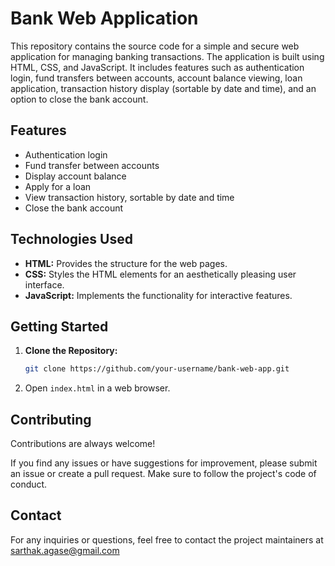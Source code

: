 # Bank Web Application

This repository contains the source code for a simple and secure web application for managing banking transactions. The application is built using HTML, CSS, and JavaScript. It includes features such as authentication login, fund transfers between accounts, account balance viewing, loan application, transaction history display (sortable by date and time), and an option to close the bank account.

## Features
- Authentication login
- Fund transfer between accounts
- Display account balance
- Apply for a loan
- View transaction history, sortable by date and time
- Close the bank account

## Technologies Used

- **HTML:** Provides the structure for the web pages.
- **CSS:** Styles the HTML elements for an aesthetically pleasing user interface.
- **JavaScript:** Implements the functionality for interactive features.

## Getting Started
1. **Clone the Repository:**
   ```bash
   git clone https://github.com/your-username/bank-web-app.git
2. Open `index.html` in a web browser.

## Contributing

Contributions are always welcome!

If you find any issues or have suggestions for improvement, please submit an issue or create a pull request. Make sure to follow the project's code of conduct.

## Contact
For any inquiries or questions, feel free to contact the project maintainers at sarthak.agase@gmail.com
